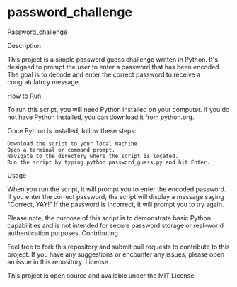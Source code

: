 # password_challenge


Password_challenge

Description

This project is a simple password guess challenge written in Python. It's designed to prompt the user to enter a password that has been encoded. The goal is to decode and enter the correct password to receive a congratulatory message.


How to Run

To run this script, you will need Python installed on your computer. If you do not have Python installed, you can download it from python.org.

Once Python is installed, follow these steps:

    Download the script to your local machine.
    Open a terminal or command prompt.
    Navigate to the directory where the script is located.
    Run the script by typing python password_guess.py and hit Enter.

Usage

When you run the script, it will prompt you to enter the encoded password. If you enter the correct password, the script will display a message saying "Correct, YAY!" If the password is incorrect, it will prompt you to try again.

Please note, the purpose of this script is to demonstrate basic Python capabilities and is not intended for secure password storage or real-world authentication purposes.
Contributing

Feel free to fork this repository and submit pull requests to contribute to this project. If you have any suggestions or encounter any issues, please open an issue in this repository.
License

This project is open source and available under the MIT License.

